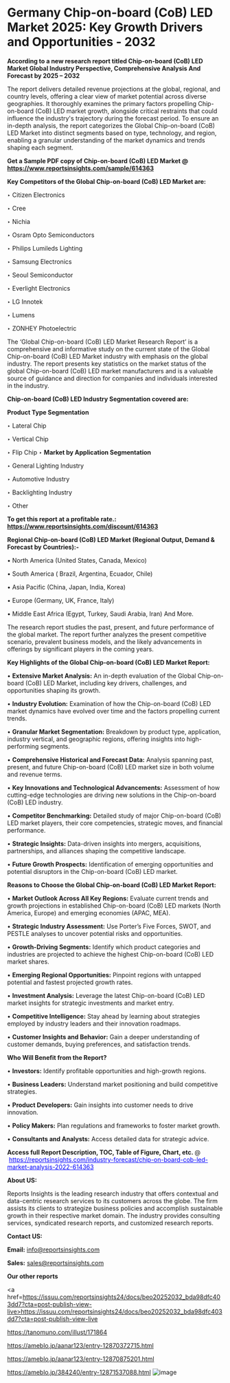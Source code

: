 # Germany Chip-on-board (CoB) LED Market 2025: Key Growth Drivers and Opportunities - 2032

<strong>According to a new research report titled Chip-on-board (CoB) LED Market Global Industry Perspective, Comprehensive Analysis And Forecast by 2025 – 2032</strong>

The report delivers detailed revenue projections at the global, regional, and country levels, offering a clear view of market potential across diverse geographies. It thoroughly examines the primary factors propelling Chip-on-board (CoB) LED market growth, alongside critical restraints that could influence the industry's trajectory during the forecast period. To ensure an in-depth analysis, the report categorizes the Global Chip-on-board (CoB) LED Market into distinct segments based on type, technology, and region, enabling a granular understanding of the market dynamics and trends shaping each segment.

<strong>Get a Sample PDF copy of Chip-on-board (CoB) LED Market </strong><strong>@<a href=https://www.reportsinsights.com/sample/614363 style=color:#0000ff;> https://www.reportsinsights.com/sample/614363</a></strong></font>

<strong>Key Competitors of the Global Chip-on-board (CoB) LED Market are:</strong>

‣ Citizen Electronics

‣ Cree

‣ Nichia

‣ Osram Opto Semiconductors

‣ Philips Lumileds Lighting

‣ Samsung Electronics

‣ Seoul Semiconductor

‣ Everlight Electronics

‣ LG Innotek

‣ Lumens

‣ ZONHEY Photoelectric

The ‘Global Chip-on-board (CoB) LED Market Research Report’ is a comprehensive and informative study on the current state of the Global Chip-on-board (CoB) LED Market industry with emphasis on the global industry. The report presents key statistics on the market status of the global Chip-on-board (CoB) LED market manufacturers and is a valuable source of guidance and direction for companies and individuals interested in the industry.

<strong>Chip-on-board (CoB) LED Industry Segmentation covered are:</strong>

<strong>Product Type Segmentation</strong>

‣ Lateral Chip

‣ Vertical Chip

‣ Flip Chip
‣ 
<strong>Market by Application Segmentation</strong>

‣ General Lighting Industry

‣ Automotive Industry

‣ Backlighting Industry

‣ Other

<strong>To get this report at a profitable rate.: <a href=https://www.reportsinsights.com/discount/614363 style=color:#0000ff;>https://www.reportsinsights.com/discount/614363</a></strong></font>

<strong>Regional Chip-on-board (CoB) LED Market (Regional Output, Demand &amp; Forecast by Countries):-</strong>

• North America (United States, Canada, Mexico)

• South America ( Brazil, Argentina, Ecuador, Chile)

• Asia Pacific (China, Japan, India, Korea)

• Europe (Germany, UK, France, Italy)

• Middle East Africa (Egypt, Turkey, Saudi Arabia, Iran) And More.

The research report studies the past, present, and future performance of the global market. The report further analyzes the present competitive scenario, prevalent business models, and the likely advancements in offerings by significant players in the coming years.

<strong>Key Highlights of the Global Chip-on-board (CoB) LED Market Report:</strong>

• <strong>Extensive Market Analysis:</strong> An in-depth evaluation of the Global Chip-on-board (CoB) LED Market, including key drivers, challenges, and opportunities shaping its growth.

• <strong>Industry Evolution:</strong> Examination of how the Chip-on-board (CoB) LED market dynamics have evolved over time and the factors propelling current trends.

• <strong>Granular Market Segmentation:</strong> Breakdown by product type, application, industry vertical, and geographic regions, offering insights into high-performing segments.

• <strong>Comprehensive Historical and Forecast Data:</strong> Analysis spanning past, present, and future Chip-on-board (CoB) LED market size in both volume and revenue terms.

• <strong>Key Innovations and Technological Advancements:</strong> Assessment of how cutting-edge technologies are driving new solutions in the Chip-on-board (CoB) LED industry.

• <strong>Competitor Benchmarking:</strong> Detailed study of major Chip-on-board (CoB) LED market players, their core competencies, strategic moves, and financial performance.

• <strong>Strategic Insights:</strong> Data-driven insights into mergers, acquisitions, partnerships, and alliances shaping the competitive landscape.

• <strong>Future Growth Prospects:</strong> Identification of emerging opportunities and potential disruptors in the Chip-on-board (CoB) LED market.

<strong>Reasons to Choose the Global Chip-on-board (CoB) LED Market Report:</strong>

• <strong>Market Outlook Across All Key Regions:</strong> Evaluate current trends and growth projections in established Chip-on-board (CoB) LED markets (North America, Europe) and emerging economies (APAC, MEA).

• <strong>Strategic Industry Assessment:</strong> Use Porter’s Five Forces, SWOT, and PESTLE analyses to uncover potential risks and opportunities.

• <strong>Growth-Driving Segments:</strong> Identify which product categories and industries are projected to achieve the highest Chip-on-board (CoB) LED market shares.

• <strong>Emerging Regional Opportunities:</strong> Pinpoint regions with untapped potential and fastest projected growth rates.

• <strong>Investment Analysis:</strong> Leverage the latest Chip-on-board (CoB) LED market insights for strategic investments and market entry.

• <strong>Competitive Intelligence:</strong> Stay ahead by learning about strategies employed by industry leaders and their innovation roadmaps.

• <strong>Customer Insights and Behavior:</strong> Gain a deeper understanding of customer demands, buying preferences, and satisfaction trends.

<strong>Who Will Benefit from the Report?</strong>

• <strong>Investors:</strong> Identify profitable opportunities and high-growth regions.

• <strong>Business Leaders:</strong> Understand market positioning and build competitive strategies.

• <strong>Product Developers:</strong> Gain insights into customer needs to drive innovation.

• <strong>Policy Makers:</strong> Plan regulations and frameworks to foster market growth.

• <strong>Consultants and Analysts:</strong> Access detailed data for strategic advice.
</ul>
<strong>Access full Report Description, TOC, Table of Figure, Chart, etc. </strong>@  <a href=https://reportsinsights.com/industry-forecast/chip-on-board-cob-led-market-analysis-2022-614363 style=color:#0000ff;>https://reportsinsights.com/industry-forecast/chip-on-board-cob-led-market-analysis-2022-614363</a></font>

<strong><strong>About US</strong>:</strong>

Reports Insights is the leading research industry that offers contextual and data-centric research services to its customers across the globe. The firm assists its clients to strategize business policies and accomplish sustainable growth in their respective market domain. The industry provides consulting services, syndicated research reports, and customized research reports.

<strong>Contact US:</strong>

<p class=""""><b>Email:</b> <a href=mailto:info@reportsinsights.com>info@reportsinsights.com</a></p>
<p class=""""><b>Sales:</b> <a href=mailto:sales@reportsinsights.com>sales@reportsinsights.com</a></p>

<strong>Our other reports</strong>

<a href=https://issuu.com/reportsinsights24/docs/beo20252032_bda98dfc403dd7?cta=post-publish-view-live>https://issuu.com/reportsinsights24/docs/beo20252032_bda98dfc403dd7?cta=post-publish-view-live</a>

<a href=https://tanomuno.com/illust/171864>https://tanomuno.com/illust/171864</a>

<a href=https://ameblo.jp/aanar123/entry-12870372715.html>https://ameblo.jp/aanar123/entry-12870372715.html</a>

<a href=https://ameblo.jp/aanar123/entry-12870875201.html>https://ameblo.jp/aanar123/entry-12870875201.html</a>

<a href=https://ameblo.jp/384240/entry-12871537088.html>https://ameblo.jp/384240/entry-12871537088.html</a>
![image](https://github.com/user-attachments/assets/fa47439c-aa1c-4916-8aae-2b6e28965923)

